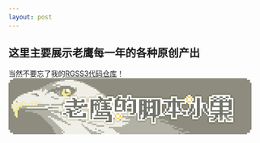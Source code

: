 ```yaml
---
layout: post
---
```


这里主要展示老鹰每一年的各种原创产出
---
当然不要忘了我的[RGSS3代码仓库](https://github.com/OneEyedEagle/EAGLE-RGSS3)！
![](images/sig_repo_rgss3.png)

